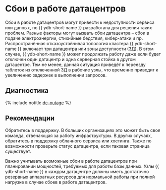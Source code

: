 # Сбои в работе датацентров

Сбои в работе датацентров могут привести к недоступности сервиса или данных, но {{ ydb-short-name }} разработана для решения таких проблем. Разные факторы могут вызвать сбои датацентра – сбои в подаче электроэнергии, стихийные бедствия, кибер-атаки и пр. Распространённая отказоустойчивая топология кластера {{ ydb-short-name }} включает три датацентра или зоны доступности (ЗД). В этом случае, {{ ydb-short-name }} может продолжать работу даже если будет отключен один датацентр и одна серверная стойка в другом датацентре. Тем не менее, данная ситуация приведёт к переезду таблеток из отключенной ЗД в рабочие узлы, что временно приводит к увеличению задержек в выполнении запросов.

## Диагностика

<!-- The include is added to allow partial overrides in overlays  -->
{% include notitle [dc-outage](_includes/dc-outage.md) %}

## Рекомендации

Обратитесь в поддержку. В больших организациях это может быть своя команда, отвечающая за работу инфраструктуры. В других случаях, обратитесь в поддержку облачного сервиса или хостинга. Также по возможности проверьте статус датацентра, если таковая страница существует.

Важно учитывать возможные сбои в работе датацентров при планировании мощностей, требуемых для работы базы данных. Узлы {{ ydb-short-name }} в каждом датацентре должны иметь достаточно резервных аппаратных ресурсов для нормальной работы при полной нагрузке в случае сбоев в работе датацентров.
